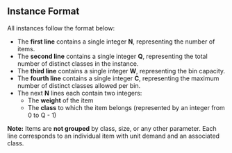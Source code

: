 ## Instance Format

All instances follow the format below:

- The **first line** contains a single integer **N**, representing the number of items.  
- The **second line** contains a single integer **Q**, representing the total number of distinct classes in the instance.  
- The **third line** contains a single integer **W**, representing the bin capacity.  
- The **fourth line** contains a single integer **C**, representing the maximum number of distinct classes allowed per bin.  
- The next **N** lines each contain two integers:
  - The **weight** of the item  
  - The **class** to which the item belongs (represented by an integer from 0 to Q - 1)

**Note:** Items are **not grouped** by class, size, or any other parameter. Each line corresponds to an individual item with unit demand and an associated class.
